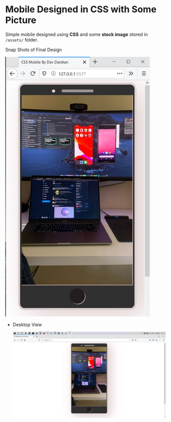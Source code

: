 # Mobile Designed in CSS with Some Picture

Simple mobile designed using **CSS** and some **stock image**  stored in ```/assets/``` folder.

Snap Shots of Final Design

<img src="/assets/Mobile.jpg" alt="Mobile" style="zoom:80%;" />



- Desktop View

  <img src="assets/Mobile LAptopVIew.jpg" alt="Mobile LAptopVIew" style="zoom:80%;" />